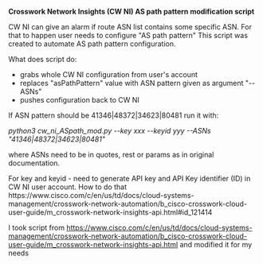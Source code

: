 
<B>Crosswork Network Insights (CW NI) AS path pattern modification script</B>

CW NI can give an alarm if route ASN list contains some specific ASN. For that to happen user needs to configure "AS path pattern"
This script was created to automate AS path pattern configuration.

What does script do:
- grabs whole CW NI configuration from user's account
- replaces "asPathPattern" value with ASN pattern given as argument "--ASNs"
- pushes configuration back to CW NI

If ASN pattern should be 41346|48372|34623|80481 run it with:
<p><i>python3 cw_ni_ASpath_mod.py  --key xxx --keyid yyy --ASNs "41346|48372|34623|80481"</i></p>
where ASNs need to be in quotes, rest or params as in original documentation.
<p></p>
For key and keyid - need to generate API key and API Key identifier (ID) in CW NI user account.
How to do that https://www.cisco.com/c/en/us/td/docs/cloud-systems-management/crosswork-network-automation/b_cisco-crosswork-cloud-user-guide/m_crosswork-network-insights-api.html#id_121414

I took script from https://www.cisco.com/c/en/us/td/docs/cloud-systems-management/crosswork-network-automation/b_cisco-crosswork-cloud-user-guide/m_crosswork-network-insights-api.html and modified it for my needs

